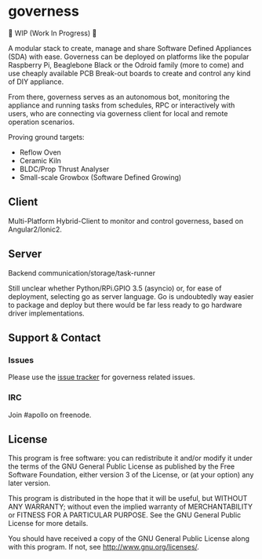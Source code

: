 governess
==========

:construction: WIP (Work In Progress) :construction:

A modular stack to create, manage and share Software Defined Appliances (SDA)
with ease. Governess can be deployed on platforms like the popular Raspberry Pi,
Beaglebone Black or the Odroid family (more to come) and use cheaply available
PCB Break-out boards to create and control any kind of DIY appliance.

From there, governess serves as an autonomous bot, monitoring the appliance
and running tasks from schedules, RPC or interactively with users, who are
connecting via governess client for local and remote operation scenarios.

Proving ground targets:

  - Reflow Oven
  - Ceramic Kiln
  - BLDC/Prop Thrust Analyser
  - Small-scale Growbox (Software Defined Growing)

Client
------

Multi-Platform Hybrid-Client to monitor and control governess,
based on Angular2/Ionic2.

Server
------

Backend communication/storage/task-runner

Still unclear whether Python/RPi.GPIO 3.5 (asyncio) or, for ease of deployment,
selecting go as server language. Go is undoubtedly way easier to package and
deploy but there would be far less ready to go hardware driver implementations.


Support & Contact
-----------------

### Issues

Please use the [issue tracker](https://github.com/apollo-ng/governess/issues)
for governess related issues.

### IRC

Join #apollo on freenode.

License
-------

This program is free software: you can redistribute it and/or modify
it under the terms of the GNU General Public License as published by
the Free Software Foundation, either version 3 of the License, or
(at your option) any later version.

This program is distributed in the hope that it will be useful,
but WITHOUT ANY WARRANTY; without even the implied warranty of
MERCHANTABILITY or FITNESS FOR A PARTICULAR PURPOSE.  See the
GNU General Public License for more details.

You should have received a copy of the GNU General Public License
along with this program.  If not, see <http://www.gnu.org/licenses/>.
